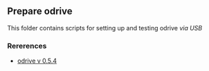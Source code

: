 ## Prepare odrive

This folder contains scripts for setting up and testing odrive *via USB*

### Rererences

* [odrive v 0.5.4](https://docs.odriverobotics.com/v/0.5.4/index.html)
